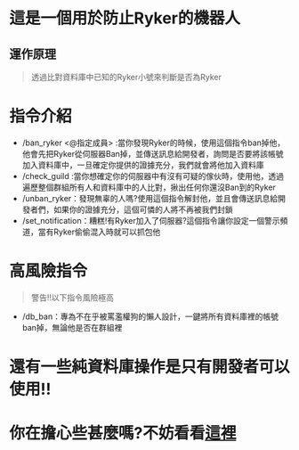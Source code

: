 # 這是一個用於防止Ryker的機器人
## 運作原理
> 透過比對資料庫中已知的Ryker小號來判斷是否為Ryker

# 指令介紹
- /ban_ryker <@指定成員> :當你發現Ryker的時候，使用這個指令ban掉他，他會先把Ryker從伺服器Ban掉，並傳送訊息給開發者，詢問是否要將該帳號加入資料庫中，一旦確定你提供的證據充分，我們就會將他加入資料庫
- /check_guild :當你想確定你的伺服器中有沒有可疑的傢伙時，使用他，透過遍歷整個群組所有人和資料庫中的人比對，揪出任何你還沒Ban到的Ryker
- /unban_ryker：發現無辜的人嗎?使用這個指令解封他，並且會傳送訊息給開發者們，如果你的證據充分，這個可憐的人將不再被我們封鎖
- /set_notification：糟糕!有Ryker加入了伺服器?這個指令讓你設定一個警示頻道，當有Ryker偷偷混入時就可以抓包他
# 高風險指令
> 警告!!以下指令風險極高
- /db_ban：專為不在乎被罵濫權狗的懶人設計，一鍵將所有資料庫裡的帳號ban掉，無論他是否在群組裡

# 還有一些純資料庫操作是只有開發者可以使用!!

# 你在擔心些甚麼嗎?不妨看看[這裡]([https://github.com/Lune419/anti_ryker.exe.wiki.git](https://github.com/Lune419/anti_ryker.exe/wiki/%E5%B8%B8%E8%A6%8BQ&A))
